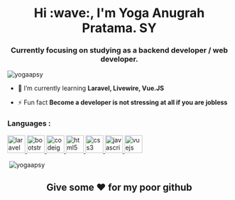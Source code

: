 <h1 align="center">Hi :wave:, I'm Yoga Anugrah Pratama. SY</h1>
<h3 align="center">Currently focusing on studying as a backend developer / web developer.</h3>

<p align="left"> <img src="https://komarev.com/ghpvc/?username=yogaapsy&label=Profile%20views&color=0e75b6&style=flat" alt="yogaapsy" /> </p>

- 🌱 I’m currently learning **Laravel, Livewire, Vue.JS**

- ⚡ Fun fact **Become a developer is not stressing at all if you are jobless**

<h3 align="left">Languages : </h3>
<p align="left"> </a> <a href="https://laravel.com/" target="_blank"> <img src="https://devicons.github.io/devicon/devicon.git/icons/laravel/laravel-plain-wordmark.svg" alt="laravel" width="40" height="40"/> </a> <a href="https://getbootstrap.com" target="_blank"> <img src="https://devicons.github.io/devicon/devicon.git/icons/bootstrap/bootstrap-plain.svg" alt="bootstrap" width="40" height="40"/> </a> <a href="https://codeigniter.com" target="_blank"> <img src="https://cdn.worldvectorlogo.com/logos/codeigniter.svg" alt="codeigniter" width="40" height="40"/> </a>  <a href="https://www.w3.org/html/" target="_blank"> <img src="https://devicons.github.io/devicon/devicon.git/icons/html5/html5-original-wordmark.svg" alt="html5" width="40" height="40"/> </a> <a href="https://www.w3schools.com/css/" target="_blank"> <img src="https://devicons.github.io/devicon/devicon.git/icons/css3/css3-original-wordmark.svg" alt="css3" width="40" height="40"/> </a>   <a href="https://developer.mozilla.org/en-US/docs/Web/JavaScript" target="_blank"> <img src="https://devicons.github.io/devicon/devicon.git/icons/javascript/javascript-original.svg" alt="javascript" width="40" height="40"/>  <a href="https://vuejs.org/" target="_blank"> <img src="https://devicons.github.io/devicon/devicon.git/icons/vuejs/vuejs-original-wordmark.svg" alt="vuejs" width="40" height="40"/> </a> </p>

<p>&nbsp;<img align="center" src="https://github-readme-stats.vercel.app/api?username=yogaapsy&show_icons=true&theme=tokyonight" alt="yogaapsy" /></p>

**<h2 align="center">Give some :heart: for my poor github</h2>**

